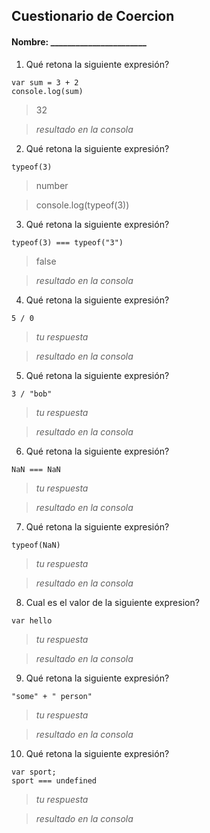 ## Cuestionario de Coercion
#### Nombre: _______________________

1. Qué retona la siguiente expresión?
```
var sum = 3 + 2
console.log(sum)
```

> 32

> _resultado en la consola_

2. Qué retona la siguiente expresión?
```
typeof(3)
```

> number

> console.log(typeof(3))

3. Qué retona la siguiente expresión?
```
typeof(3) === typeof("3")
```

> false

> _resultado en la consola_

4. Qué retona la siguiente expresión?
```
5 / 0
```

> _tu respuesta_

> _resultado en la consola_

5. Qué retona la siguiente expresión?
```
3 / "bob"
```

> _tu respuesta_

> _resultado en la consola_

6. Qué retona la siguiente expresión?
```
NaN === NaN
```

> _tu respuesta_

> _resultado en la consola_

7. Qué retona la siguiente expresión?
```
typeof(NaN)
```

> _tu respuesta_

> _resultado en la consola_

8. Cual es el valor de la siguiente expresion?
```
var hello
```

> _tu respuesta_

> _resultado en la consola_

9. Qué retona la siguiente expresión?
```
"some" + " person"
```

> _tu respuesta_

> _resultado en la consola_

10. Qué retona la siguiente expresión?
```
var sport; 
sport === undefined
```

> _tu respuesta_

> _resultado en la consola_



